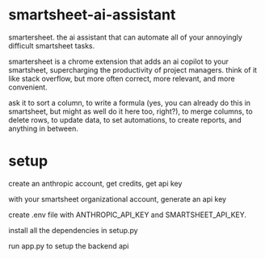 # smartsheet-ai-assistant

smartersheet. the ai assistant that can automate all of your annoyingly difficult smartsheet tasks. 

smartersheet is a chrome extension that adds an ai copilot to your smartsheet, supercharging the productivity
of project managers. think of it like stack overflow, but more often correct, more relevant, and more
convenient.

ask it to sort a column, to write a formula (yes, you can already do this in smartsheet, but might as well do it here too, right?),
to merge columns, to delete rows, to update data, to set automations, to create reports, and anything in between.

# setup

create an anthropic account, get credits, get api key

with your smartsheet organizational account, generate an api key

create .env file with ANTHROPIC_API_KEY and SMARTSHEET_API_KEY.

install all the dependencies in setup.py

run app.py to setup the backend api

